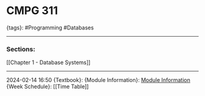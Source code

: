 # CMPG 311
{tags}: #Programming #Databases

--- 
### Sections:
[[Chapter 1 - Database Systems]]


--- 
2024-02-14
16:50
{Textbook}:
{Module Information}: [Module Information](https://onedrive.live.com/edit?action=edit&id=85716AC013AE135C!72005&resid=85716AC013AE135C!72005&ithint=file%2cpptx&ct=1707922469745&wdNewAndOpenCt=1707922469745&wdPreviousSession=14f74f90-c815-46e6-81f3-a372e350f953&wdOrigin=OFFICECOM-WEB.MAIN.UPLOAD&wdo=2&cid=85716ac013ae135c)
{Week Schedule}: [[Time Table]]